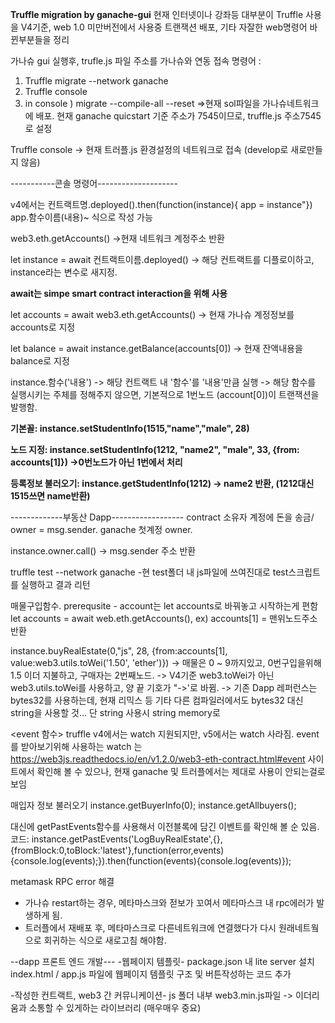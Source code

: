 **Truffle migration by ganache-gui**
현재 인터넷이나 강좌등 대부분이 Truffle 사용을 V4기준, web 1.0 미만버전에서 사용중
트랜잭션 배포, 기타 자잘한 web명령어 바뀐부분들을 정리



가나슈 gui 실행후, trufle.js 파일 주소를 가나슈와 연동
접속 명령어 :
1. Truffle migrate --network ganache  
2. Truffle console
3. in console ) migrate --compile-all --reset
=>현재 sol파일을 가나슈네트워크에 배포. 현재 ganache quicstart 기준 주소가 7545이므로, truffle.js 주소7545로 설정

Truffle console
-> 현재 트러플.js 환경설정의 네트워크로 접속 (develop로 새로만들지 않음)

-----------콘솔 명령어--------------------

v4에서는 컨트랙트명.deployed().then(function(instance){ app = instance"})
app.함수이름(내용)~ 식으로 작성 가능


web3.eth.getAccounts() 
->현재 네트워크 계정주소 반환

let instance = await 컨트랙트이름.deployed()
-> 해당 컨트랙트를 디플로이하고, instance라는 변수로 새지정.

**await는 simpe smart contract interaction을 위해 사용**

let accounts = await web3.eth.getAccounts()
-> 현재 가나슈 계정정보를 accounts로 지정

let balance = await instance.getBalance(accounts[0])
-> 현재 잔액내용을 balance로 지정


instance.함수('내용')
-> 해당 컨트랙트 내 '함수'를 '내용'만큼 실행
-> 해당 함수를 실행시키는 주체를 정해주지 않으면, 기본적으로 1번노드 (account[0])이 트랜잭션을 발행함.

**기본꼴: instance.setStudentInfo(1515,"name","male", 28)**

**노드 지정:  instance.setStudentInfo(1212, "name2", "male", 33, {from: accounts[1]}) ->0번노드가 아닌 1번에서 처리**

**등록정보 불러오기: instance.getStudentInfo(1212) -> name2 반환, (1212대신 1515쓰면 name반환)**

-------------부동산 Dapp------------------
contract 소유자 계정에 돈을 송금/ owner = msg.sender. ganache 첫계정 owner.

instance.owner.call() -> msg.sender 주소 반환

truffle test --network ganache
-현 test폴더 내 js파일에 쓰여진대로 test스크립트를 실행하고 결과 리턴

매물구입함수. 
prerequsite - account는 let accounts로 바꿔놓고 시작하는게 편함
let accounts = await web.eth.getAccounts(),   ex) accounts[1] = 맨위노드주소 반환

instance.buyRealEstate(0,"js", 28, {from:accounts[1], value:web3.utils.toWei('1.50', 'ether')})
-> 매물은 0 ~ 9까지있고, 0번구입을위해 1.5 이더 지불하고, 구매자는 2번째노드. 
-> V4기준 web3.toWei가 아닌 web3.utils.toWei를 사용하고, 양 끝 기호가 "->'로 바뀜.
-> 기존 Dapp 레퍼런스는 bytes32를 사용하는데, 현재 리믹스 등 기타 다른 컴파일러에서도 bytes32 대신 string을 사용할 것... 단 string 사용시 string memory로 


<event 함수>
truffle v4에서는 watch 지원되지만, v5에서는 watch 사라짐.
event를 받아보기위해 사용하는 watch 는 https://web3js.readthedocs.io/en/v1.2.0/web3-eth-contract.html#event
사이트에서 확인해 볼 수 있으나, 현재 ganache 및 트러플에서는 제대로 사용이 안되는걸로 보임

매입자 정보 불러오기
instance.getBuyerInfo(0);
instance.getAllbuyers();

대신에 getPastEvents함수를 사용해서 이전블록에 담긴 이벤트를 확인해 볼 순 있음.
코드: instance.getPastEvents('LogBuyRealEstate',{},{fromBlock:0,toBlock:'latest'},function(error,events){console.log(events);}).then(function(events){console.log(events)});


metamask RPC error 해결 
- 가나슈 restart하는 경우, 메타마스크와 젇보가 꼬여서 메타마스크 내 rpc에러가 발생하게 됨.
- 트러플에서 재배포 후, 메타마스크로 다른네트워크에 연결했다가 다시 원래네트웤으로 회귀하는 식으로 새로고침 해야함.

--dapp 프론트 엔드 개발---
-웹페이지 템플릿-
package.json 내 lite server 설치
index.html / app.js 파일에 웹페이지 템플릿 구조 및 버튼작성하는 코드 추가

-작성한 컨트랙트, web3 간 커뮤니케이션-
js 폴더 내부 web3.min.js파일 -> 이더리움과 소통할 수 있게하는 라이브러리 (매우매우 중요)


